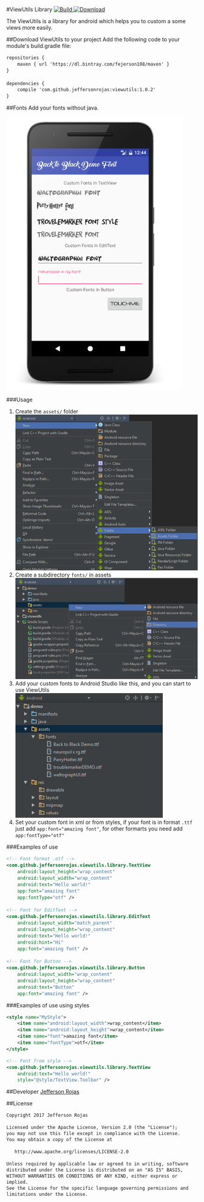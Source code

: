 #ViewUtils Library [ ![Build](https://api.travis-ci.org/JeffersonRojas/ViewUtils.svg?branch=master) ](https://travis-ci.org/JeffersonRojas/ViewUtils) [ ![Download](https://api.bintray.com/packages/fejerson108/maven/viewutils/images/download.svg) ](https://bintray.com/fejerson108/maven/viewutils/_latestVersion)


The ViewUtils is a library for android which helps you to custom a some views more easily.

##Download ViewUtils to your project
Add the following code to your module's build.gradle file:
```xml
repositories {
    maven { url 'https://dl.bintray.com/fejerson108/maven' }
}

dependencies {
    compile 'com.github.jeffersonrojas:viewutils:1.0.2'
}
```

##Fonts
Add your fonts without java.

![screenshot](https://github.com/JeffersonRojas/ViewUtils/blob/master/Screenshot.png "Font Samples")

###Usage
1. Create the `assets/` folder  
![screenshot](https://github.com/JeffersonRojas/ViewUtils/blob/master/CreateAssetsFolder.png "Create Assets Folder")
2. Create a subdirectory `fonts/` in assets
![screenshot](https://github.com/JeffersonRojas/ViewUtils/blob/master/CreateSubdirectoyFonts.png "Create Subdirectoy Fonts")
3. Add your custom fonts to Android Studio like this, and you can start to use ViewUtils
![screenshot](https://github.com/JeffersonRojas/ViewUtils/blob/master/FontsFolderExample.png "Fonts Folder Example")
4. Set your custom font in xml or from styles, if your font is in format `.ttf` just add `app:font="amazing font"`, for other formarts you need add `app:fontType="otf"`

###Examples of use
```xml
<!-- Font format .otf -->
<com.github.jeffersonrojas.viewutils.library.TextView
    android:layout_height="wrap_content"
    android:layout_width="wrap_content"
    android:text="Hello world!"
    app:font="amazing font"
    app:fontType="otf" />
    
<!-- Font for EditText -->
<com.github.jeffersonrojas.viewutils.library.EditText
    android:layout_width="match_parent"
    android:layout_height="wrap_content"
    android:text="Hello world!"
    android:hint="Hi"
    app:font="amazing font" />
    
<!-- Font for Button -->
<com.github.jeffersonrojas.viewutils.library.Button
    android:layout_width="wrap_content"
    android:layout_height="wrap_content"
    android:text="Button"
    app:font="amazing font" />
```
###Examples of use using styles
```xml
<style name="MyStyle">
    <item name="android:layout_width">wrap_content</item>
    <item name="android:layout_height">wrap_content</item>
    <item name="font">amazing font</item>
    <item name="fontType">otf</item>
</style>
```
```xml
<!-- Font from style -->
<com.github.jeffersonrojas.viewutils.library.TextView
    android:text="Hello world!"
    style="@style/TextView.Toolbar" />
```

##Developer
[Jefferson Rojas](mailto:fejerson108@gmail.com)


##License

    Copyright 2017 Jefferson Rojas

    Licensed under the Apache License, Version 2.0 (the "License");
    you may not use this file except in compliance with the License.
    You may obtain a copy of the License at

       http://www.apache.org/licenses/LICENSE-2.0

    Unless required by applicable law or agreed to in writing, software
    distributed under the License is distributed on an "AS IS" BASIS,
    WITHOUT WARRANTIES OR CONDITIONS OF ANY KIND, either express or implied.
    See the License for the specific language governing permissions and
    limitations under the License.
